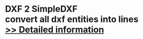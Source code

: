 # DXF 2 SimpleDXF<br />convert all dxf entities into lines<br />[>> Detailed information](https://secure.shareit.com/shareit/product.html?productid=300069865&affiliateid=200057808)